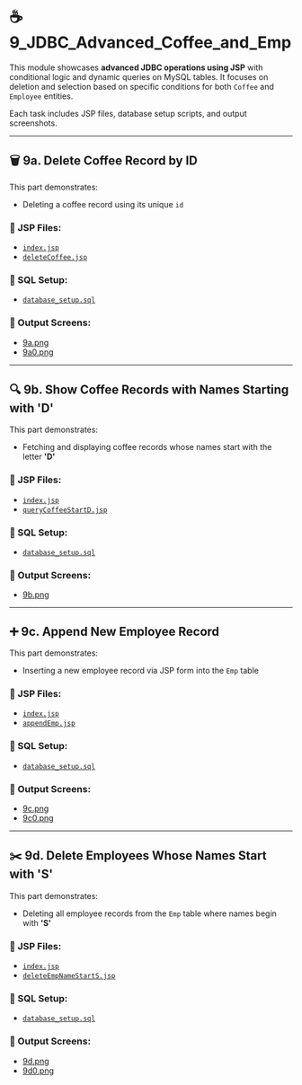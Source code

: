 # ☕ 9_JDBC_Advanced_Coffee_and_Emp

This module showcases **advanced JDBC operations using JSP** with conditional logic and dynamic queries on MySQL tables. It focuses on deletion and selection based on specific conditions for both `Coffee` and `Employee` entities.

Each task includes JSP files, database setup scripts, and output screenshots.

---

## 🗑️ 9a. Delete Coffee Record by ID

This part demonstrates:
- Deleting a coffee record using its unique `id`

### 📄 JSP Files:
- [`index.jsp`](./9a_delete_coffee_record_by_id/src/main/webapp/index.jsp)
- [`deleteCoffee.jsp`](./9a_delete_coffee_record_by_id/src/main/webapp/deleteCoffee.jsp)

### 📂 SQL Setup:
- [`database_setup.sql`](./9a_delete_coffee_record_by_id/database/database_setup.sql)

### 🔗 Output Screens:
- [9a.png](./9a_delete_coffee_record_by_id/9a.png)
- [9a0.png](./9a_delete_coffee_record_by_id/9a0.png)

---

## 🔍 9b. Show Coffee Records with Names Starting with 'D'

This part demonstrates:
- Fetching and displaying coffee records whose names start with the letter **'D'**

### 📄 JSP Files:
- [`index.jsp`](./9b_show_coffee_records_with_names_starting_with_'D'/src/main/webapp/index.jsp)
- [`queryCoffeeStartD.jsp`](./9b_show_coffee_records_with_names_starting_with_'D'/src/main/webapp/queryCoffeeStartD.jsp)

### 📂 SQL Setup:
- [`database_setup.sql`](./9b_show_coffee_records_with_names_starting_with_'D'/database/database_setup.sql)

### 🔗 Output Screens:
- [9b.png](./9b_show_coffee_records_with_names_starting_with_'D'/9b.png)

---

## ➕ 9c. Append New Employee Record

This part demonstrates:
- Inserting a new employee record via JSP form into the `Emp` table

### 📄 JSP Files:
- [`index.jsp`](./9c_append_new_employee_record/src/main/webapp/index.jsp)
- [`appendEmp.jsp`](./9c_append_new_employee_record/src/main/webapp/appendEmp.jsp)

### 📂 SQL Setup:
- [`database_setup.sql`](./9c_append_new_employee_record/database/database_setup.sql)

### 🔗 Output Screens:
- [9c.png](./9c_append_new_employee_record/9c.jpg)
- [9c0.png](./9c_append_new_employee_record/9c0.jpg)

---

## ✂️ 9d. Delete Employees Whose Names Start with 'S'

This part demonstrates:
- Deleting all employee records from the `Emp` table where names begin with **'S'**

### 📄 JSP Files:
- [`index.jsp`](./9d_delete_employees_whose_names_start_with_'S'/src/main/webapp/index.jsp)
- [`deleteEmpNameStartS.jsp`](./9d_delete_employees_whose_names_start_with_'S'/src/main/webapp/deleteEmpNameStartS.jsp)

### 📂 SQL Setup:
- [`database_setup.sql`](./9d_delete_employees_whose_names_start_with_'S'/database/database_setup.sql)

### 🔗 Output Screens:
- [9d.png](./9d_delete_employees_whose_names_start_with_'S'/9d.jpg)
- [9d0.png](./9d_delete_employees_whose_names_start_with_'S'/9d0.jpg)


